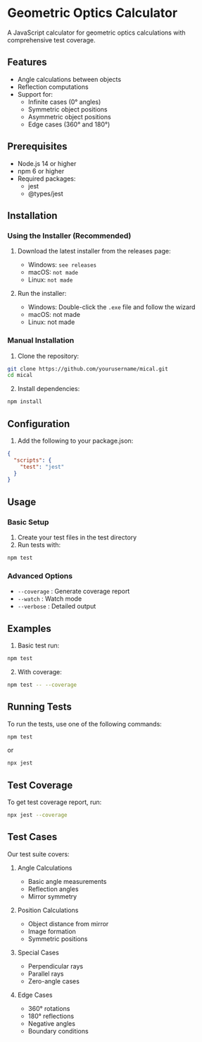 # Geometric Optics Calculator

A JavaScript calculator for geometric optics calculations with comprehensive test coverage.

## Features

- Angle calculations between objects
- Reflection computations
- Support for:
  - Infinite cases (0° angles)
  - Symmetric object positions
  - Asymmetric object positions
  - Edge cases (360° and 180°)

## Prerequisites
- Node.js 14 or higher
- npm 6 or higher
- Required packages:
  - jest
  - @types/jest

## Installation

### Using the Installer (Recommended)

1. Download the latest installer from the releases page:
   - Windows: `see releases`
   - macOS: `not made`
   - Linux: `not made`

2. Run the installer:
   - Windows: Double-click the `.exe` file and follow the wizard
   - macOS: not made
   - Linux: not made

### Manual Installation

1. Clone the repository:
```bash
git clone https://github.com/yourusername/mical.git
cd mical
```

2. Install dependencies:
```bash
npm install
```

## Configuration

1. Add the following to your package.json:
```json
{
  "scripts": {
    "test": "jest"
  }
}
```

## Usage

### Basic Setup
1. Create your test files in the test directory
2. Run tests with:
```bash
npm test
```

### Advanced Options
- `--coverage` : Generate coverage report
- `--watch` : Watch mode
- `--verbose` : Detailed output

## Examples

1. Basic test run:
```bash
npm test
```

2. With coverage:
```bash
npm test -- --coverage
```

## Running Tests

To run the tests, use one of the following commands:

```bash
npm test
```

or

```bash
npx jest
```

## Test Coverage

To get test coverage report, run:

```bash
npx jest --coverage
```

## Test Cases

Our test suite covers:

1. Angle Calculations
   - Basic angle measurements
   - Reflection angles
   - Mirror symmetry

2. Position Calculations
   - Object distance from mirror
   - Image formation
   - Symmetric positions

3. Special Cases
   - Perpendicular rays
   - Parallel rays
   - Zero-angle cases

4. Edge Cases
   - 360° rotations
   - 180° reflections
   - Negative angles
   - Boundary conditions
